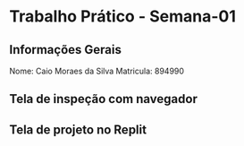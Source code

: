 # Trabalho Prático - Semana-01

## Informações Gerais
Nome: Caio Moraes da Silva
Matricula: 894990

## Tela de inspeção com navegador

## Tela de projeto no Replit
